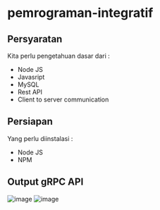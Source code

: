 # pemrograman-integratif

## Persyaratan
Kita perlu pengetahuan dasar dari :
- Node JS
- Javasript
- MySQL
- Rest API
- Client to server communication

## Persiapan
Yang perlu diinstalasi :
- Node JS
- NPM

## Output gRPC API
![image](https://user-images.githubusercontent.com/100351038/229360944-4afb2462-13ba-4637-8361-ea81c1fdfb21.png)
![image](https://user-images.githubusercontent.com/100351038/229360972-183bc635-9f39-4069-ba9f-a63bc09d58f5.png)


